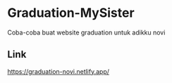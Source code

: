 # Graduation-MySister
Coba-coba buat website graduation untuk adikku novi 

## Link 
https://graduation-novi.netlify.app/
